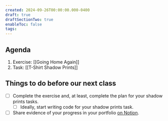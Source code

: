 ```yaml
---
created: 2024-09-26T00:00:00.000-0400
draft: true
draftSectionTwo: true
enableToc: false
tags:
---
```

## Agenda
1. Exercise: [[Going Home Again]]
2. Task: [[T-Shirt Shadow Prints]]
## Things to do before our next class
- [ ] Complete the exercise and, at least, complete the plan for your shadow prints tasks.
	- [ ] Ideally, start writing code for your shadow prints task.
- [ ] Share evidence of your progress in your portfolio [on Notion](https://notion.so).